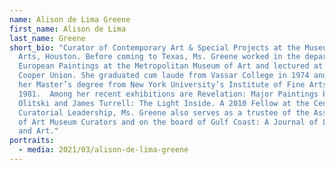 ```yaml
---
name: Alison de Lima Greene
first_name: Alison de Lima
last_name: Greene
short_bio: "Curator of Contemporary Art & Special Projects at the Museum of Fine
  Arts, Houston. Before coming to Texas, Ms. Greene worked in the department of
  European Paintings at the Metropolitan Museum of Art and lectured at The
  Cooper Union. She graduated cum laude from Vassar College in 1974 and received
  her Master’s degree from New York University’s Institute of Fine Arts in
  1981.  Among her recent exhibitions are Revelation: Major Paintings by Jules
  Olitski and James Turrell: The Light Inside. A 2010 Fellow at the Center for
  Curatorial Leadership, Ms. Greene also serves as a trustee of the Association
  of Art Museum Curators and on the board of Gulf Coast: A Journal of Literature
  and Art."
portraits:
  - media: 2021/03/alison-de-lima-greene
---
```

